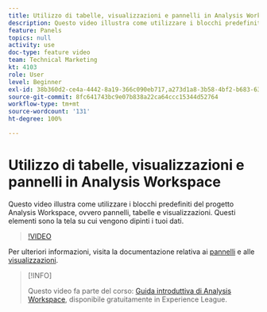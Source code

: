 ```yaml
---
title: Utilizzo di tabelle, visualizzazioni e pannelli in Analysis Workspace
description: Questo video illustra come utilizzare i blocchi predefiniti del progetto Analysis Workspace, ovvero pannelli, tabelle e visualizzazioni. Questi elementi sono la tela su cui vengono dipinti i tuoi dati.
feature: Panels
topics: null
activity: use
doc-type: feature video
team: Technical Marketing
kt: 4103
role: User
level: Beginner
exl-id: 38b360d2-ce4a-4442-8a19-366c090eb717,a273d1a8-3b58-4bf2-b683-638d26a1cc4e
source-git-commit: 8fc641743bc9e07b838a22ca64ccc15344d52764
workflow-type: tm+mt
source-wordcount: '131'
ht-degree: 100%

---
```


# Utilizzo di tabelle, visualizzazioni e pannelli in Analysis Workspace

Questo video illustra come utilizzare i blocchi predefiniti del progetto Analysis Workspace, ovvero pannelli, tabelle e visualizzazioni. Questi elementi sono la tela su cui vengono dipinti i tuoi dati.

>[!VIDEO](https://video.tv.adobe.com/v/30369/?quality=12&learn=on)

Per ulteriori informazioni, visita la documentazione relativa ai [pannelli](https://experienceleague.adobe.com/docs/analytics/analyze/analysis-workspace/panels/panels.html?lang=it) e alle [visualizzazioni](https://experienceleague.adobe.com/docs/analytics/analyze/analysis-workspace/visualizations/freeform-analysis-visualizations.html?lang=it).

>[!INFO]
>
> Questo video fa parte del corso: [Guida introduttiva di Analysis Workspace](https://experienceleague.adobe.com/?recommended=Analytics-U-1-2020.1.workspace&amp;lang=it), disponibile gratuitamente in Experience League.
